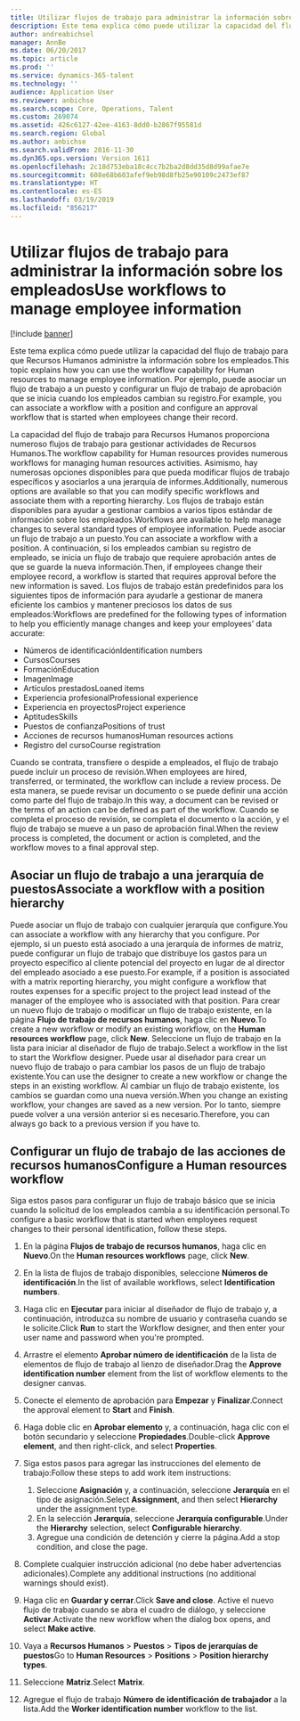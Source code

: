 ```yaml
---
title: Utilizar flujos de trabajo para administrar la información sobre los empleados
description: Este tema explica cómo puede utilizar la capacidad del flujo de trabajo para que Recursos Humanos administre la información sobre los empleados. Por ejemplo, puede asociar un flujo de trabajo a un puesto y configurar un flujo de trabajo de aprobación que se inicia cuando los empleados cambian su registro.
author: andreabichsel
manager: AnnBe
ms.date: 06/20/2017
ms.topic: article
ms.prod: ''
ms.service: dynamics-365-talent
ms.technology: ''
audience: Application User
ms.reviewer: anbichse
ms.search.scope: Core, Operations, Talent
ms.custom: 269074
ms.assetid: 426c6127-42ee-4163-8dd0-b2867f95581d
ms.search.region: Global
ms.author: anbichse
ms.search.validFrom: 2016-11-30
ms.dyn365.ops.version: Version 1611
ms.openlocfilehash: 2c18d753eba18c4cc7b2ba2d8dd35d8d99afae7e
ms.sourcegitcommit: 608e68b603afef9eb98d8fb25e90109c2473ef87
ms.translationtype: HT
ms.contentlocale: es-ES
ms.lasthandoff: 03/19/2019
ms.locfileid: "856217"
---
```

# <a name="use-workflows-to-manage-employee-information"></a><span data-ttu-id="78185-104">Utilizar flujos de trabajo para administrar la información sobre los empleados</span><span class="sxs-lookup"><span data-stu-id="78185-104">Use workflows to manage employee information</span></span>

[!include [banner](includes/banner.md)]

<span data-ttu-id="78185-105">Este tema explica cómo puede utilizar la capacidad del flujo de trabajo para que Recursos Humanos administre la información sobre los empleados.</span><span class="sxs-lookup"><span data-stu-id="78185-105">This topic explains how you can use the workflow capability for Human resources to manage employee information.</span></span> <span data-ttu-id="78185-106">Por ejemplo, puede asociar un flujo de trabajo a un puesto y configurar un flujo de trabajo de aprobación que se inicia cuando los empleados cambian su registro.</span><span class="sxs-lookup"><span data-stu-id="78185-106">For example, you can associate a workflow with a position and configure an approval workflow that is started when employees change their record.</span></span>

<span data-ttu-id="78185-107">La capacidad del flujo de trabajo para Recursos Humanos proporciona numeroso flujos de trabajo para gestionar actividades de Recursos Humanos.</span><span class="sxs-lookup"><span data-stu-id="78185-107">The workflow capability for Human resources provides numerous workflows for managing human resources activities.</span></span> <span data-ttu-id="78185-108">Asimismo, hay numerosas opciones disponibles para que pueda modificar flujos de trabajo específicos y asociarlos a una jerarquía de informes.</span><span class="sxs-lookup"><span data-stu-id="78185-108">Additionally, numerous options are available so that you can modify specific workflows and associate them with a reporting hierarchy.</span></span> <span data-ttu-id="78185-109">Los flujos de trabajo están disponibles para ayudar a gestionar cambios a varios tipos estándar de información sobre los empleados.</span><span class="sxs-lookup"><span data-stu-id="78185-109">Workflows are available to help manage changes to several standard types of employee information.</span></span> <span data-ttu-id="78185-110">Puede asociar un flujo de trabajo a un puesto.</span><span class="sxs-lookup"><span data-stu-id="78185-110">You can associate a workflow with a position.</span></span> <span data-ttu-id="78185-111">A continuación, si los empleados cambian su registro de empleado, se inicia un flujo de trabajo que requiere aprobación antes de que se guarde la nueva información.</span><span class="sxs-lookup"><span data-stu-id="78185-111">Then, if employees change their employee record, a workflow is started that requires approval before the new information is saved.</span></span> <span data-ttu-id="78185-112">Los flujos de trabajo están predefinidos para los siguientes tipos de información para ayudarle a gestionar de manera eficiente los cambios y mantener preciosos los datos de sus empleados:</span><span class="sxs-lookup"><span data-stu-id="78185-112">Workflows are predefined for the following types of information to help you efficiently manage changes and keep your employees’ data accurate:</span></span>

-   <span data-ttu-id="78185-113">Números de identificación</span><span class="sxs-lookup"><span data-stu-id="78185-113">Identification numbers</span></span>
-   <span data-ttu-id="78185-114">Cursos</span><span class="sxs-lookup"><span data-stu-id="78185-114">Courses</span></span>
-   <span data-ttu-id="78185-115">Formación</span><span class="sxs-lookup"><span data-stu-id="78185-115">Education</span></span>
-   <span data-ttu-id="78185-116">Imagen</span><span class="sxs-lookup"><span data-stu-id="78185-116">Image</span></span>
-   <span data-ttu-id="78185-117">Artículos prestados</span><span class="sxs-lookup"><span data-stu-id="78185-117">Loaned items</span></span>
-   <span data-ttu-id="78185-118">Experiencia profesional</span><span class="sxs-lookup"><span data-stu-id="78185-118">Professional experience</span></span>
-   <span data-ttu-id="78185-119">Experiencia en proyectos</span><span class="sxs-lookup"><span data-stu-id="78185-119">Project experience</span></span>
-   <span data-ttu-id="78185-120">Aptitudes</span><span class="sxs-lookup"><span data-stu-id="78185-120">Skills</span></span>
-   <span data-ttu-id="78185-121">Puestos de confianza</span><span class="sxs-lookup"><span data-stu-id="78185-121">Positions of trust</span></span>
-   <span data-ttu-id="78185-122">Acciones de recursos humanos</span><span class="sxs-lookup"><span data-stu-id="78185-122">Human resources actions</span></span>
-   <span data-ttu-id="78185-123">Registro del curso</span><span class="sxs-lookup"><span data-stu-id="78185-123">Course registration</span></span>

<span data-ttu-id="78185-124">Cuando se contrata, transfiere o despide a empleados, el flujo de trabajo puede incluir un proceso de revisión.</span><span class="sxs-lookup"><span data-stu-id="78185-124">When employees are hired, transferred, or terminated, the workflow can include a review process.</span></span> <span data-ttu-id="78185-125">De esta manera, se puede revisar un documento o se puede definir una acción como parte del flujo de trabajo.</span><span class="sxs-lookup"><span data-stu-id="78185-125">In this way, a document can be revised or the terms of an action can be defined as part of the workflow.</span></span> <span data-ttu-id="78185-126">Cuando se completa el proceso de revisión, se completa el documento o la acción, y el flujo de trabajo se mueve a un paso de aprobación final.</span><span class="sxs-lookup"><span data-stu-id="78185-126">When the review process is completed, the document or action is completed, and the workflow moves to a final approval step.</span></span>

## <a name="associate-a-workflow-with-a-position-hierarchy"></a><span data-ttu-id="78185-127">Asociar un flujo de trabajo a una jerarquía de puestos</span><span class="sxs-lookup"><span data-stu-id="78185-127">Associate a workflow with a position hierarchy</span></span>
<span data-ttu-id="78185-128">Puede asociar un flujo de trabajo con cualquier jerarquía que configure.</span><span class="sxs-lookup"><span data-stu-id="78185-128">You can associate a workflow with any hierarchy that you configure.</span></span> <span data-ttu-id="78185-129">Por ejemplo, si un puesto está asociado a una jerarquía de informes de matriz, puede configurar un flujo de trabajo que distribuye los gastos para un proyecto específico al cliente potencial del proyecto en lugar de al director del empleado asociado a ese puesto.</span><span class="sxs-lookup"><span data-stu-id="78185-129">For example, if a position is associated with a matrix reporting hierarchy, you might configure a workflow that routes expenses for a specific project to the project lead instead of the manager of the employee who is associated with that position.</span></span> <span data-ttu-id="78185-130">Para crear un nuevo flujo de trabajo o modificar un flujo de trabajo existente, en la página **Flujo de trabajo de recursos humanos**, haga clic en **Nuevo**.</span><span class="sxs-lookup"><span data-stu-id="78185-130">To create a new workflow or modify an existing workflow, on the **Human resources workflow** page, click **New**.</span></span> <span data-ttu-id="78185-131">Seleccione un flujo de trabajo en la lista para iniciar al diseñador de flujo de trabajo.</span><span class="sxs-lookup"><span data-stu-id="78185-131">Select a workflow in the list to start the Workflow designer.</span></span> <span data-ttu-id="78185-132">Puede usar al diseñador para crear un nuevo flujo de trabajo o para cambiar los pasos de un flujo de trabajo existente.</span><span class="sxs-lookup"><span data-stu-id="78185-132">You can use the designer to create a new workflow or change the steps in an existing workflow.</span></span> <span data-ttu-id="78185-133">Al cambiar un flujo de trabajo existente, los cambios se guardan como una nueva versión.</span><span class="sxs-lookup"><span data-stu-id="78185-133">When you change an existing workflow, your changes are saved as a new version.</span></span> <span data-ttu-id="78185-134">Por lo tanto, siempre puede volver a una versión anterior si es necesario.</span><span class="sxs-lookup"><span data-stu-id="78185-134">Therefore, you can always go back to a previous version if you have to.</span></span>

## <a name="configure-a-human-resources-workflow"></a><span data-ttu-id="78185-135">Configurar un flujo de trabajo de las acciones de recursos humanos</span><span class="sxs-lookup"><span data-stu-id="78185-135">Configure a Human resources workflow</span></span>
<span data-ttu-id="78185-136">Siga estos pasos para configurar un flujo de trabajo básico que se inicia cuando la solicitud de los empleados cambia a su identificación personal.</span><span class="sxs-lookup"><span data-stu-id="78185-136">To configure a basic workflow that is started when employees request changes to their personal identification, follow these steps.</span></span>

1.  <span data-ttu-id="78185-137">En la página **Flujos de trabajo de recursos humanos**, haga clic en **Nuevo**.</span><span class="sxs-lookup"><span data-stu-id="78185-137">On the **Human resources workflows** page, click **New**.</span></span>
2.  <span data-ttu-id="78185-138">En la lista de flujos de trabajo disponibles, seleccione **Números de identificación**.</span><span class="sxs-lookup"><span data-stu-id="78185-138">In the list of available workflows, select **Identification numbers**.</span></span>
3.  <span data-ttu-id="78185-139">Haga clic en **Ejecutar** para iniciar al diseñador de flujo de trabajo y, a continuación, introduzca su nombre de usuario y contraseña cuando se le solicite.</span><span class="sxs-lookup"><span data-stu-id="78185-139">Click **Run** to start the Workflow designer, and then enter your user name and password when you're prompted.</span></span>
4.  <span data-ttu-id="78185-140">Arrastre el elemento **Aprobar número de identificación** de la lista de elementos de flujo de trabajo al lienzo de diseñador.</span><span class="sxs-lookup"><span data-stu-id="78185-140">Drag the **Approve identification number** element from the list of workflow elements to the designer canvas.</span></span>
5.  <span data-ttu-id="78185-141">Conecte el elemento de aprobación para **Empezar** y **Finalizar**.</span><span class="sxs-lookup"><span data-stu-id="78185-141">Connect the approval element to **Start** and **Finish**.</span></span>
6.  <span data-ttu-id="78185-142">Haga doble clic en **Aprobar elemento** y, a continuación, haga clic con el botón secundario y seleccione **Propiedades**.</span><span class="sxs-lookup"><span data-stu-id="78185-142">Double-click **Approve element**, and then right-click, and select **Properties**.</span></span>
7.  <span data-ttu-id="78185-143">Siga estos pasos para agregar las instrucciones del elemento de trabajo:</span><span class="sxs-lookup"><span data-stu-id="78185-143">Follow these steps to add work item instructions:</span></span>
    1.  <span data-ttu-id="78185-144">Seleccione **Asignación** y, a continuación, seleccione **Jerarquía** en el tipo de asignación.</span><span class="sxs-lookup"><span data-stu-id="78185-144">Select **Assignment**, and then select **Hierarchy** under the assignment type.</span></span>
    2.  <span data-ttu-id="78185-145">En la selección **Jerarquía**, seleccione **Jerarquía configurable**.</span><span class="sxs-lookup"><span data-stu-id="78185-145">Under the **Hierarchy** selection, select **Configurable hierarchy**.</span></span>
    3.  <span data-ttu-id="78185-146">Agregue una condición de detención y cierre la página.</span><span class="sxs-lookup"><span data-stu-id="78185-146">Add a stop condition, and close the page.</span></span>

8.  <span data-ttu-id="78185-147">Complete cualquier instrucción adicional (no debe haber advertencias adicionales).</span><span class="sxs-lookup"><span data-stu-id="78185-147">Complete any additional instructions (no additional warnings should exist).</span></span>
9.  <span data-ttu-id="78185-148">Haga clic en **Guardar y cerrar**.</span><span class="sxs-lookup"><span data-stu-id="78185-148">Click **Save and close**.</span></span> <span data-ttu-id="78185-149">Active el nuevo flujo de trabajo cuando se abra el cuadro de diálogo, y seleccione **Activar**.</span><span class="sxs-lookup"><span data-stu-id="78185-149">Activate the new workflow when the dialog box opens, and select **Make active**.</span></span>
10. <span data-ttu-id="78185-150">Vaya a **Recursos Humanos** &gt; **Puestos** &gt; **Tipos de jerarquías de puestos**</span><span class="sxs-lookup"><span data-stu-id="78185-150">Go to **Human Resources** &gt; **Positions** &gt; **Position hierarchy types**.</span></span>
11. <span data-ttu-id="78185-151">Seleccione **Matriz**.</span><span class="sxs-lookup"><span data-stu-id="78185-151">Select **Matrix**.</span></span>
12. <span data-ttu-id="78185-152">Agregue el flujo de trabajo **Número de identificación de trabajador** a la lista.</span><span class="sxs-lookup"><span data-stu-id="78185-152">Add the **Worker identification number** workflow to the list.</span></span>




